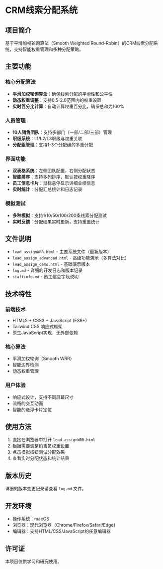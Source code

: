 # CRM线索分配系统

## 项目简介

基于平滑加权轮询算法（Smooth Weighted Round-Robin）的CRM线索分配系统，支持智能权重管理和多种分配策略。

## 主要功能

### 核心分配算法
- **平滑加权轮询算法**：确保线索分配的平滑性和公平性
- **动态权重调整**：支持0.5-2.0范围内的权重设置
- **实时百分比计算**：自动计算权重百分比，确保总和为100%

### 人员管理
- **10人销售团队**：支持多部门（一部/二部/三部）管理
- **职级系统**：L1/L2/L3职级与权重关联
- **分配组管理**：支持1-3个分配组的多重分配

### 界面功能
- **双表格系统**：左侧团队配置，右侧分配状态
- **智能排序**：支持多列排序，默认按权重降序
- **员工信息卡片**：鼠标悬停显示详细业绩信息
- **实时统计**：分配汇总统计和日志记录

### 模拟测试
- **多种模拟**：支持1/10/50/100/200条线索分配测试
- **实时反馈**：分配结果实时更新，支持重置统计

## 文件说明

- `lead_assignWRR.html` - 主要系统文件（最新版本）
- `lead_assign_advanced.html` - 高级功能演示（多算法对比）
- `lead_assign_demo.html` - 基础演示版本
- `log.md` - 详细的开发日志和版本记录
- `staffinfo.md` - 员工信息字段说明

## 技术特性

### 前端技术
- HTML5 + CSS3 + JavaScript (ES6+)
- Tailwind CSS 响应式框架
- 原生JavaScript实现，无外部依赖

### 核心算法
- 平滑加权轮询（Smooth WRR）
- 智能边界检测
- 动态权重管理

### 用户体验
- 响应式设计，支持不同屏幕尺寸
- 流畅的交互动画
- 智能的悬浮卡片定位

## 使用方法

1. 直接在浏览器中打开 `lead_assignWRR.html`
2. 根据需要调整销售员权重设置
3. 点击模拟按钮测试分配效果
4. 查看实时分配状态和统计结果

## 版本历史

详细的版本变更记录请查看 `log.md` 文件。

## 开发环境

- 操作系统：macOS
- 浏览器：现代浏览器（Chrome/Firefox/Safari/Edge）
- 编辑器：支持HTML/CSS/JavaScript的任意编辑器

## 许可证

本项目仅供学习和研究使用。